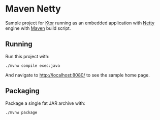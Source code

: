 # Maven Netty

Sample project for [Ktor](https://ktor.io) running as an embedded application with 
[Netty](https://netty.io) engine with [Maven](https://maven.apache.org) build script. 

## Running

Run this project with:

```text
./mvnw compile exec:java
```
 
And navigate to [http://localhost:8080/](http://localhost:8080/) to see the sample home page.  

## Packaging

Package a single fat JAR archive with:

```text
./mvnw package
```
